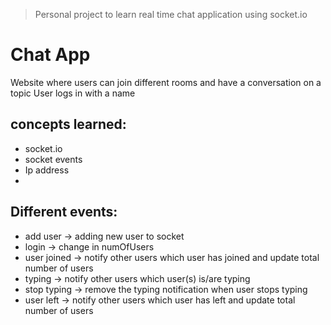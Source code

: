 > Personal project to learn real time chat application using socket.io

# Chat App

Website where users can join different rooms and have a conversation on a topic
User logs in with a name

## concepts learned:

- socket.io
- socket events
- Ip address
-

## Different events:

- add user -> adding new user to socket
- login -> change in numOfUsers
- user joined -> notify other users which user has joined and update total number of users
- typing -> notify other users which user(s) is/are typing
- stop typing -> remove the typing notification when user stops typing
- user left -> notify other users which user has left and update total number of users
